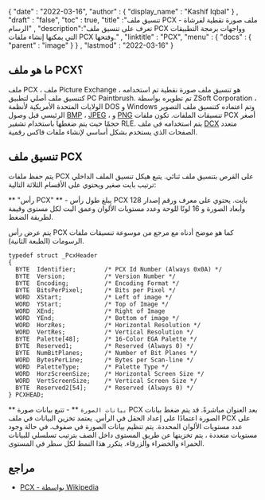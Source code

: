 {
  "date" : "2022-03-16",
  "author" : {
    "display_name" : "Kashif Iqbal"
} ,
  "draft" : "false",
  "toc" : true,
  "title" :"تنسيق ملف PCX - ملف صورة نقطية لفرشاة الرسام" ,
  "description":"تعرف على تنسيق ملف PCX وواجهات برمجة التطبيقات التي يمكنها إنشاء ملفات PCX وفتحها." ,
  "linktitle" : "PCX",
  "menu" : {
    "docs" : {
      "parent" : "image"
}
} ,
  "lastmod" : "2022-03-16"
}

## ما هو ملف PCX؟

ملف PCX ، ملف Picture Exchange ، هو تنسيق ملف صورة نقطية تم استخدامه كتنسيق ملف أصلي لتطبيق PC Paintbrush. تم تطويره بواسطة ZSoft Corporation ، الولايات المتحدة الأمريكية لأنظمة DOS و Windows وتم اعتماده كتنسيق ملف التصوير الرئيسي قبل وصول [BMP](/ar/image/bmp/) ، [JPEG](/ar/image/jpeg/) ، و [ PNG](/ar/image/png/) تنسيقات الملفات. تكون ملفات PCX أصغر حجمًا حيث يتم ضغطها باستخدام تشفير RLE. يتم استخدامه في ملف [DCX](/ar/image/dcx/) متعدد الصفحات الذي يستخدم بشكل أساسي لإنشاء ملفات فاكس رقمية.

## تنسيق ملف PCX

يتم حفظ ملفات PCX على القرص بتنسيق ملف ثنائي. يتبع هيكل تنسيق الملف الداخلي ترتيب بايت صغير ويحتوي على الأقسام الثلاثة التالية:

** "رأس PCX" ** - يبلغ طول رأس PCX 128 بايت. يحتوي على معرف ورقم إصدار وأبعاد الصورة و 16 لونًا للوحة وعدد مستويات الألوان وعمق البت لكل مستوى وقيمة لطريقة الضغط.

يتم عرض رأس PCX كما هو موضح أدناه مع مرجع من موسوعة تنسيقات ملفات الرسومات (الطبعة الثانية).
```
typedef struct _PcxHeader
{
  BYTE	Identifier;        /* PCX Id Number (Always 0x0A) */
  BYTE	Version;           /* Version Number */
  BYTE	Encoding;          /* Encoding Format */
  BYTE	BitsPerPixel;      /* Bits per Pixel */
  WORD	XStart;            /* Left of image */
  WORD	YStart;            /* Top of Image */
  WORD	XEnd;              /* Right of Image
  WORD	YEnd;              /* Bottom of image */
  WORD	HorzRes;           /* Horizontal Resolution */
  WORD	VertRes;           /* Vertical Resolution */
  BYTE	Palette[48];       /* 16-Color EGA Palette */
  BYTE	Reserved1;         /* Reserved (Always 0) */
  BYTE	NumBitPlanes;      /* Number of Bit Planes */
  WORD	BytesPerLine;      /* Bytes per Scan-line */
  WORD	PaletteType;       /* Palette Type */
  WORD	HorzScreenSize;    /* Horizontal Screen Size */
  WORD	VertScreenSize;    /* Vertical Screen Size */
  BYTE	Reserved2[54];     /* Reserved (Always 0) */
} PCXHEAD;
```

** `بيانات الصورة` ** - تتبع بيانات صورة PCX بعد العنوان مباشرةً. قد يتم ضغط بيانات الصورة اعتمادًا على إعداد الحقل في الرأس. يعتمد تخزين البيانات في ملف PCX على عدد مستويات الألوان المحددة. يتم تنظيم بيانات الصورة في صفوف. في حالة وجود مستويات متعددة ، يتم تخزينها عن طريق المستوى داخل الصف بترتيب تسلسلي للبيانات الحمراء والخضراء والزرقاء. يتكرر هذا النمط لكل سطر في المستوى.

## مراجع

* [PCX - بواسطة Wikipedia](https://en.wikipedia.org/wiki/PCX)

